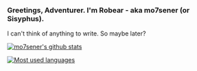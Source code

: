 ### Greetings, Adventurer. I'm Robear - aka mo7sener (or Sisyphus).

I can't think of anything to write. So maybe later?

[![mo7sener's github stats](https://github-readme-stats.vercel.app/api?username=mo7sener&count_private=true&show_icons=true&theme=dracula)](https://github.com/anuraghazra/github-readme-stats)

[![Most used languages](https://github-readme-stats.vercel.app/api/top-langs/?username=mo7sener&theme=dracula&layout=compact&hide=javascript)](https://github.com/anuraghazra/github-readme-stats)

<!-- [![Spotify](https://novatorem.mo7sener.vercel.app/api/spotify)](https://open.spotify.com/user/9uckyycibtwtf1om6vty3exjb)/>
